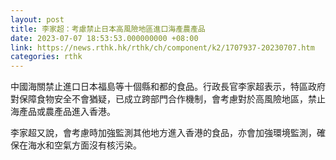 ```yaml
---
layout: post
title: 李家超：考慮禁止日本高風險地區進口海產農產品
date: 2023-07-07 18:53:53.000000000 +08:00
link: https://news.rthk.hk/rthk/ch/component/k2/1707937-20230707.htm
categories: rthk
---
```


中國海關禁止進口日本福島等十個縣和都的食品。行政長官李家超表示，特區政府對保障食物安全不會猶疑，已成立跨部門合作機制，會考慮對於高風險地區，禁止海產品或農產品進入香港。

李家超又說，會考慮時加強監測其他地方進入香港的食品，亦會加強環境監測，確保在海水和空氣方面沒有核污染。
